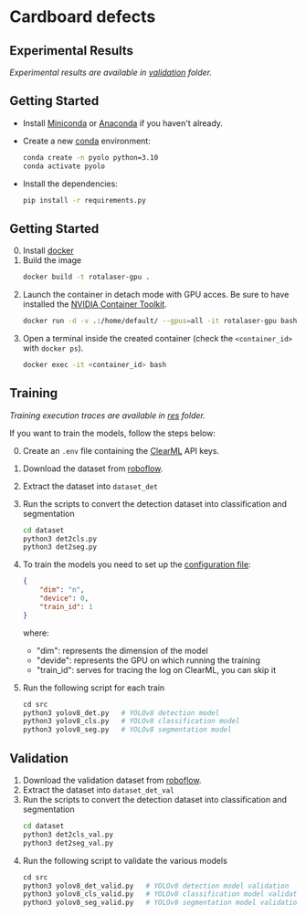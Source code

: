 # Cardboard defects

## Experimental Results
*Experimental results are available in [validation](validation) folder.*

## Getting Started
- Install [Miniconda](https://docs.anaconda.com/free/miniconda/) or [Anaconda](https://www.anaconda.com/download) if you haven't already.

- Create a new [conda](https://docs.anaconda.com/free/miniconda/) environment:
    ```bash
    conda create -n pyolo python=3.10
    conda activate pyolo
    ```

- Install the dependencies:
    ```bash
    pip install -r requirements.py
    ```

## Getting Started
0. Install [docker](https://www.docker.com/products/docker-desktop/)
1. Build the image
    ```bash
    docker build -t rotalaser-gpu .
    ```
2. Launch the container in detach mode with GPU acces. Be sure to have installed the [NVIDIA Container Toolkit](https://docs.nvidia.com/datacenter/cloud-native/container-toolkit/latest/install-guide.html).
    ```bash
    docker run -d -v .:/home/default/ --gpus=all -it rotalaser-gpu bash
    ```
3. Open a terminal inside the created container (check the `<container_id>` with `docker ps`).
    ```bash
    docker exec -it <container_id> bash
    ```

## Training
*Training execution traces are available in [res](res) folder.*

If you want to train the models, follow the steps below:

0. Create an `.env` file containing the [ClearML](https://app.clear.ml) API keys.
1. Download the dataset from [roboflow](https://universe.roboflow.com/cardspace/hole_fold).
2. Extract the dataset into `dataset_det`
2. Run the scripts to convert the detection dataset into classification and segmentation
    ```bash
    cd dataset
    python3 det2cls.py
    python3 det2seg.py
    ```
3. To train the models you need to set up the [configuration file](src/config.json):
    ```json
    {
        "dim": "n",
        "device": 0,
        "train_id": 1
    }
    ```
    where:

    - "dim": represents the dimension of the model
    - "devide": represents the GPU on which running the training
    - "train_id": serves for tracing the log on ClearML, you can skip it
4. Run the following script for each train
    ```python
    cd src
    python3 yolov8_det.py   # YOLOv8 detection model
    python3 yolov8_cls.py   # YOLOv8 classification model
    python3 yolov8_seg.py   # YOLOv8 segmentation model
    ```

## Validation
1. Download the validation dataset from [roboflow](https://universe.roboflow.com/cardspace/cardboard_testset_).
2. Extract the dataset into `dataset_det_val`
2. Run the scripts to convert the detection dataset into classification and segmentation
    ```bash
    cd dataset
    python3 det2cls_val.py
    python3 det2seg_val.py
    ```
3. Run the following script to validate the various models 
    ```python
    cd src
    python3 yolov8_det_valid.py   # YOLOv8 detection model validation
    python3 yolov8_cls_valid.py   # YOLOv8 classification model validation
    python3 yolov8_seg_valid.py   # YOLOv8 segmentation model validation
    ```